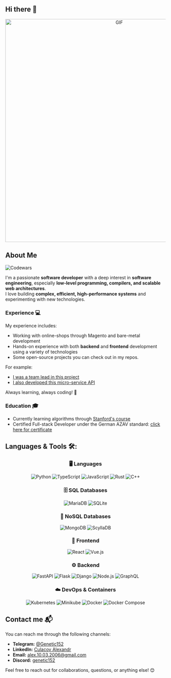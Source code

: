 ## Hi there 👋

<div align="center">
  <img width="700" alt="GIF" align="center" src="https://giffiles.alphacoders.com/219/219067.gif">
</div>

## About Me  

![Codewars](https://www.codewars.com/users/Bingine/badges/small)

I'm a passionate **software developer** with a deep interest in **software engineering**, especially **low-level programming, compilers, and scalable web architectures**.  
I love building **complex, efficient, high-performance systems** and experimenting with new technologies.

### Experience 💻 
My experience includes:
- Working with online-shops through Magento and bare-metal development
- Hands-on experience with both **backend** and **frontend** development using a variety of technologies
- Some open-source projects you can check out in my repos.

For example:
- [I was a team lead in this project](https://github.com/ICH-Inner-Project/Chatty)
- [I also developed this micro-service API](https://github.com/Big-Projects-Microservices/E-Commerce)

Always learning, always coding! 🚀

### Education 🎓
- Currently learning algorithms through [Stanford's course](https://www.coursera.org/specializations/algorithms)
- Certified Full-stack Developer under the German AZAV standard: [click here for certificate](https://github.com/user-attachments/files/19336951/Alexandr_Culacov.3.pdf)

## Languages & Tools 🛠:
<div align="center">

### 🖥️ Languages  
![Python](https://img.shields.io/badge/Python-3776AB?style=flat&logo=python&logoColor=white)  ![TypeScript](https://img.shields.io/badge/TypeScript-3178C6?style=flat&logo=typescript&logoColor=white)  ![JavaScript](https://img.shields.io/badge/JavaScript-F7DF1E?style=flat&logo=javascript&logoColor=black)  ![Rust](https://img.shields.io/badge/Rust-FFFFFF?style=flat&logo=rust&logoColor=black)  ![C++](https://img.shields.io/badge/C++-00599C?style=flat&logo=c%2B%2B&logoColor=white)  

### 🗄️ SQL Databases  
![MariaDB](https://img.shields.io/badge/MariaDB-003545?style=flat&logo=mariadb&logoColor=white)  ![SQLite](https://img.shields.io/badge/SQLite-003B57?style=flat&logo=sqlite&logoColor=white)  

### 📂 NoSQL Databases  
![MongoDB](https://img.shields.io/badge/MongoDB-47A248?style=flat&logo=mongodb&logoColor=white)  ![ScyllaDB](https://img.shields.io/badge/ScyllaDB-49C2E8?style=flat&logo=scylladb&logoColor=white)  

### 🎨 Frontend  
![React](https://img.shields.io/badge/React-20232A?style=flat&logo=react&logoColor=61DAFB)  ![Vue.js](https://img.shields.io/badge/Vue.js-4FC08D?style=flat&logo=vue.js&logoColor=white)  

### ⚙️ Backend  
![FastAPI](https://img.shields.io/badge/FastAPI-009688?style=flat&logo=fastapi&logoColor=white)  ![Flask](https://img.shields.io/badge/Flask-000000?style=flat&logo=flask&logoColor=white)  ![Django](https://img.shields.io/badge/Django-092E20?style=flat&logo=django&logoColor=white)  ![Node.js](https://img.shields.io/badge/Node.js-339933?style=flat&logo=node.js&logoColor=white)  ![GraphQL](https://img.shields.io/badge/GraphQL-E10098?style=flat&logo=graphql&logoColor=white)  

### ☁️ DevOps & Containers  
![Kubernetes](https://img.shields.io/badge/Kubernetes-326CE5?style=flat&logo=kubernetes&logoColor=white)  ![Minikube](https://img.shields.io/badge/Minikube-FFFFFF?style=flat&logo=kubernetes&logoColor=326CE5)  ![Docker](https://img.shields.io/badge/Docker-2496ED?style=flat&logo=docker&logoColor=white)  ![Docker Compose](https://img.shields.io/badge/Docker_Compose-2496ED?style=flat&logo=docker&logoColor=white)  

</div>

## Contact me 📬

You can reach me through the following channels:

- **Telegram:** [@Genetic152](https://t.me/Genetic152)
- **LinkedIn:** [Culacov Alexandr](https://linkedin.com/in/culacov-alexandr) 
- **Email:** [alex.10.03.2006@gmail.com](mailto:alex.10.03.2006@gmail.com) 
- **Discord:** [genetic152](https://discordapp.com/users/genetic152) 

Feel free to reach out for collaborations, questions, or anything else! 😊


